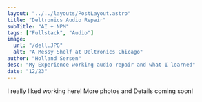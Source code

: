 ```yaml
---
layout: "../../layouts/PostLayout.astro"
title: "Deltronics Audio Repair"
subTitle: "AI + NPM"
tags: ["Fullstack", "Audio"]
image:
  url: "/dell.JPG"
  alt: "A Messy Shelf at Deltronics Chicago"
author: "Holland Sersen"
desc: "My Experience working audio repair and what I learned"
date: "12/23"
---
```


I really liked working here! More photos and Details coming soon!